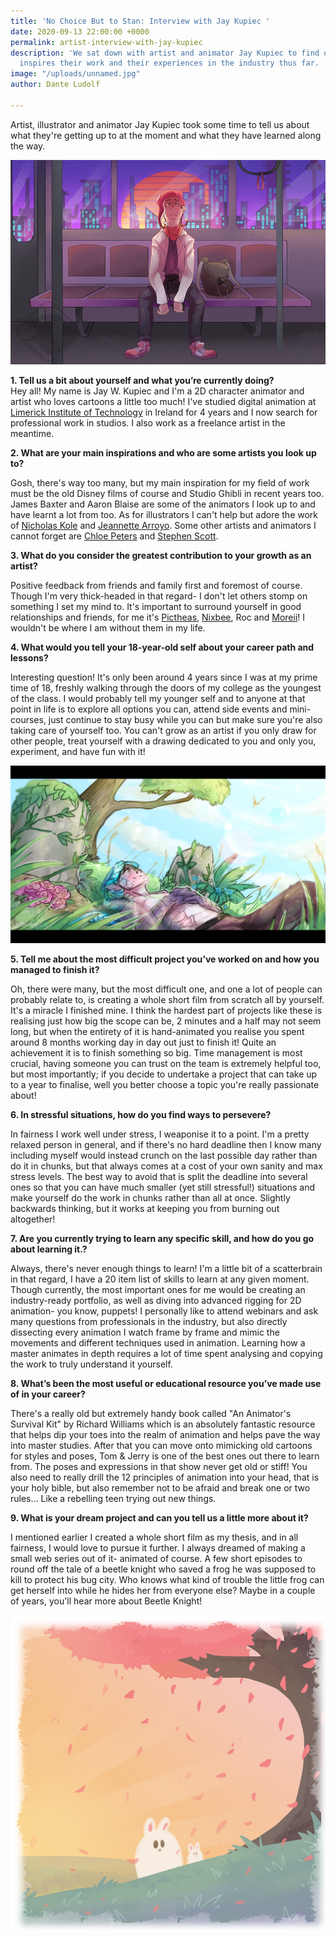 ```yaml
---
title: 'No Choice But to Stan: Interview with Jay Kupiec '
date: 2020-09-13 22:00:00 +0000
permalink: artist-interview-with-jay-kupiec
description: 'We sat down with artist and animator Jay Kupiec to find out about what
  inspires their work and their experiences in the industry thus far. . '
image: "/uploads/unnamed.jpg"
author: Dante Ludolf

---
```

Artist, illustrator and animator Jay Kupiec took some time to tell us about what they're getting up to at the moment and what they have learned along the way.

![](/uploads/static.png)

**1. Tell us a bit about yourself and what you’re currently doing?**  
Hey all! My name is Jay W. Kupiec and I'm a 2D character animator and artist who loves cartoons a little too much! I've studied digital animation at [Limerick Institute of Technology](https://lit.ie/) in Ireland for 4 years and I now search for professional work in studios. I also work as a freelance artist in the meantime.

**2. What are your main inspirations and who are some artists you look up to?**

Gosh, there's way too many, but my main inspiration for my field of work must be the old Disney films of course and Studio Ghibli in recent years too. James Baxter and Aaron Blaise are some of the animators I look up to and have learnt a lot from too. As for illustrators I can't help but adore the work of [Nicholas Kole](https://www.nicholaskole.art/) and [Jeannette Arroyo](http://jeannette-arroyo.com/). Some other artists and animators I cannot forget are [Chloe Peters](https://chlofolio.wixsite.com/portfolio) and [Stephen Scott](https://www.blindcoyote.com/).

**3. What do you consider the greatest contribution to your growth as an artist?**

Positive feedback from friends and family first and foremost of course. Though I'm very thick-headed in that regard- I don't let others stomp on something I set my mind to. It's important to surround yourself in good relationships and friends, for me it's [Pictheas](https://www.instagram.com/pictheas/), [Nixbee](https://www.instagram.com/artofnixbee/), Roc and [Moreii](https://www.instagram.com/moreiimakes/)! I wouldn't be where I am without them in my life.

**4. What would you tell your 18-year-old self about your career path and lessons?**

Interesting question! It's only been around 4 years since I was at my prime time of 18, freshly walking through the doors of my college as the youngest of the class. I would probably tell my younger self and to anyone at that point in life is to explore all options you can, attend side events and mini-courses, just continue to stay busy while you can but make sure you're also taking care of yourself too. You can't grow as an artist if you only draw for other people, treat yourself with a drawing dedicated to you and only you, experiment, and have fun with it!

![](/uploads/act3_medievalau.jpg)

**5. Tell me about the most difficult project you’ve worked on and how you managed to finish it?**

Oh, there were many, but the most difficult one, and one a lot of people can probably relate to, is creating a whole short film from scratch all by yourself. It's a miracle I finished mine. I think the hardest part of projects like these is realising just how big the scope can be, 2 minutes and a half may not seem long, but when the entirety of it is hand-animated you realise you spent around 8 months working day in day out just to finish it! Quite an achievement it is to finish something so big. Time management is most crucial, having someone you can trust on the team is extremely helpful too, but most importantly; if you decide to undertake a project that can take up to a year to finalise, well you better choose a topic you're really passionate about!

**6. In stressful situations, how do you find ways to persevere?**

In fairness I work well under stress, I weaponise it to a point. I'm a pretty relaxed person in general, and if there's no hard deadline then I know many including myself would instead crunch on the last possible day rather than do it in chunks, but that always comes at a cost of your own sanity and max stress levels. The best way to avoid that is split the deadline into several ones so that you can have much smaller (yet still stressful!) situations and make yourself do the work in chunks rather than all at once. Slightly backwards thinking, but it works at keeping you from burning out altogether!

**7. Are you currently trying to learn any specific skill, and how do you go about learning it.?**

Always, there's never enough things to learn! I'm a little bit of a scatterbrain in that regard, I have a 20 item list of skills to learn at any given moment. Though currently, the most important ones for me would be creating an industry-ready portfolio, as well as diving into advanced rigging for 2D animation- you know, puppets! I personally like to attend webinars and ask many questions from professionals in the industry, but also directly dissecting every animation I watch frame by frame and mimic the movements and different techniques used in animation. Learning how a master animates in depth requires a lot of time spent analysing and copying the work to truly understand it yourself.

**8. What’s been the most useful or educational resource you’ve made use of in your career?**

There's a really old but extremely handy book called "An Animator's Survival Kit" by Richard Williams which is an absolutely fantastic resource that helps dip your toes into the realm of animation and helps pave the way into master studies. After that you can move onto mimicking old cartoons for styles and poses, Tom & Jerry is one of the best ones out there to learn from. The poses and expressions in that show never get old or stiff! You also need to really drill the 12 principles of animation into your head, that is your holy bible, but also remember not to be afraid and break one or two rules... Like a rebelling teen trying out new things.

**9. What is your dream project and can you tell us a little more about it?**

I mentioned earlier I created a whole short film as my thesis, and in all fairness, I would love to pursue it further. I always dreamed of making a small web series out of it- animated of course. A few short episodes to round off the tale of a beetle knight who saved a frog he was supposed to kill to protect his bug city. Who knows what kind of trouble the little frog can get herself into while he hides her from everyone else? Maybe in a couple of years, you'll hear more about Beetle Knight!

![](/uploads/bunny.png)
